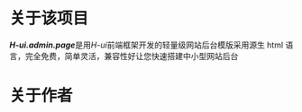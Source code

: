 # 关于该项目

***H-ui.admin.page***是用*H-ui*前端框架开发的轻量级网站后台模版采用源生 html 语言，完全免费，简单灵活，兼容性好让您快速搭建中小型网站后台

# 关于作者

